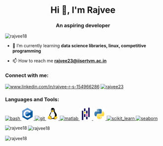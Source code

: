 <h1 align="center">Hi 👋, I'm Rajvee</h1>
<h3 align="center">An aspiring developer</h3>

<p align="left"> <img src="https://komarev.com/ghpvc/?username=rajvee18&label=Profile%20views&color=0e75b6&style=flat" alt="rajvee18" /> </p>

- 🌱 I’m currently learning **data science libraries, linux, competitive programming**

- 📫 How to reach me **rajvee23@iisertvm.ac.in**

<h3 align="left">Connect with me:</h3>
<p align="left">
<a href="https://www.linkedin.com/in/rajvee-r-s-154966286/" target="blank"><img align="center" src="https://raw.githubusercontent.com/rahuldkjain/github-profile-readme-generator/master/src/images/icons/Social/linked-in-alt.svg" alt="www.linkedin.com/in/rajvee-r-s-154966286" height="30" width="40" /></a>
<a href="https://www.hackerrank.com/rajvee23" target="blank"><img align="center" src="https://raw.githubusercontent.com/rahuldkjain/github-profile-readme-generator/master/src/images/icons/Social/hackerrank.svg" alt="rajvee23" height="30" width="40" /></a>
</p>

<h3 align="left">Languages and Tools:</h3>
<p align="left"> <a href="https://www.gnu.org/software/bash/" target="_blank" rel="noreferrer"> <img src="https://www.vectorlogo.zone/logos/gnu_bash/gnu_bash-icon.svg" alt="bash" width="40" height="40"/> </a> <a href="https://www.cprogramming.com/" target="_blank" rel="noreferrer"> <img src="https://raw.githubusercontent.com/devicons/devicon/master/icons/c/c-original.svg" alt="c" width="40" height="40"/> </a> <a href="https://git-scm.com/" target="_blank" rel="noreferrer"> <img src="https://www.vectorlogo.zone/logos/git-scm/git-scm-icon.svg" alt="git" width="40" height="40"/> </a> <a href="https://www.linux.org/" target="_blank" rel="noreferrer"> <img src="https://raw.githubusercontent.com/devicons/devicon/master/icons/linux/linux-original.svg" alt="linux" width="40" height="40"/> </a> <a href="https://www.mathworks.com/" target="_blank" rel="noreferrer"> <img src="https://upload.wikimedia.org/wikipedia/commons/2/21/Matlab_Logo.png" alt="matlab" width="40" height="40"/> </a> <a href="https://pandas.pydata.org/" target="_blank" rel="noreferrer"> <img src="https://raw.githubusercontent.com/devicons/devicon/2ae2a900d2f041da66e950e4d48052658d850630/icons/pandas/pandas-original.svg" alt="pandas" width="40" height="40"/> </a> <a href="https://www.python.org" target="_blank" rel="noreferrer"> <img src="https://raw.githubusercontent.com/devicons/devicon/master/icons/python/python-original.svg" alt="python" width="40" height="40"/> </a> <a href="https://scikit-learn.org/" target="_blank" rel="noreferrer"> <img src="https://upload.wikimedia.org/wikipedia/commons/0/05/Scikit_learn_logo_small.svg" alt="scikit_learn" width="40" height="40"/> </a> <a href="https://seaborn.pydata.org/" target="_blank" rel="noreferrer"> <img src="https://seaborn.pydata.org/_images/logo-mark-lightbg.svg" alt="seaborn" width="40" height="40"/> </a> </p>

<p><img align="left" src="https://github-readme-stats.vercel.app/api/top-langs?username=rajvee18&show_icons=true&locale=en&layout=compact" alt="rajvee18" /></p>

<p>&nbsp;<img align="center" src="https://github-readme-stats.vercel.app/api?username=rajvee18&show_icons=true&locale=en" alt="rajvee18" /></p>

<p><img align="center" src="https://github-readme-streak-stats.herokuapp.com/?user=rajvee18&" alt="rajvee18" /></p>

